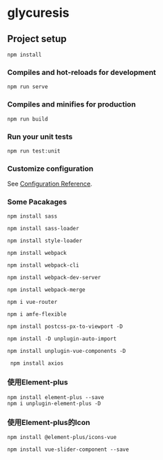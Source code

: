 # glycuresis



## Project setup
```
npm install
```

### Compiles and hot-reloads for development
```
npm run serve
```

### Compiles and minifies for production
```
npm run build
```

### Run your unit tests
```
npm run test:unit
```

### Customize configuration
See [Configuration Reference](https://cli.vuejs.org/config/).


### Some Pacakages

```
npm install sass
```

```
npm install sass-loader
```

```
npm install style-loader
```

```
npm install webpack
```

```
npm install webpack-cli
```

```
npm install webpack-dev-server
```

```
npm install webpack-merge
```

```
npm i vue-router
```

```
npm i amfe-flexible
```

```
npm install postcss-px-to-viewport -D
```

```
npm install -D unplugin-auto-import
```

```
npm install unplugin-vue-components -D
```

```
 npm install axios
```


### 使用Element-plus
```
npm install element-plus --save
npm i unplugin-element-plus -D
```

### 使用Element-plus的Icon
```
npm install @element-plus/icons-vue
```
```
npm install vue-slider-component --save
```